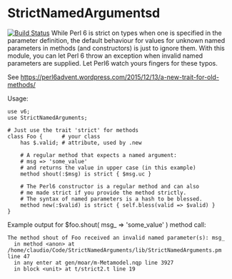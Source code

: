# StrictNamedArgumentsd
[![Build Status](https://travis-ci.org/nxadm/StrictNamedArguments.svg?branch=master)](https://travis-ci.org/nxadm/StrictNamedArguments)
While Perl 6 is strict on types when one is specified in the parameter
definition, the default behaviour for values for unknown named parameters
in methods (and constructors) is just to ignore them.
With this module, you can let Perl 6 throw an exception when invalid 
named parameters are supplied. Let Perl6 watch yours fingers for these typos.

See https://perl6advent.wordpress.com/2015/12/13/a-new-trait-for-old-methods/

Usage:
```
use v6;
use StrictNamedArguments;

# Just use the trait 'strict' for methods
class Foo { 	 # your class
    has $.valid; # attribute, used by .new

	# A regular method that expects a named argument:
	# msg => 'some_value'
	# and returns the value in upper case (in this example)
    method shout(:$msg) is strict { $msg.uc }

	# The Perl6 constructor is a regular method and can also
	# me made strict if you provide the method strictly.
	# The syntax of named parameters is a hash to be blessed.
    method new(:$valid) is strict { self.bless(valid => $valid) }
}
```

Example output for $foo.shout( msg_ => 'some_value' ) method call:
```
The method shout of Foo received an invalid named parameter(s): msg_
  in method <anon> at /home/claudio/Code/StrictNamedArguments/lib/StrictNamedArguments.pm line 47
  in any enter at gen/moar/m-Metamodel.nqp line 3927
  in block <unit> at t/strict2.t line 19
```
